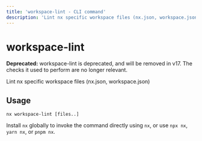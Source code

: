 ```yaml
---
title: 'workspace-lint - CLI command'
description: 'Lint nx specific workspace files (nx.json, workspace.json)'
---
```


# workspace-lint

**Deprecated:** workspace-lint is deprecated, and will be removed in v17. The checks it used to perform are no longer relevant.

Lint nx specific workspace files (nx.json, workspace.json)

## Usage

```shell
nx workspace-lint [files..]
```

Install `nx` globally to invoke the command directly using `nx`, or use `npx nx`, `yarn nx`, or `pnpm nx`.
